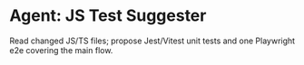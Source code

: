 # Agent: JS Test Suggester

Read changed JS/TS files; propose Jest/Vitest unit tests and one Playwright e2e covering the main flow.

